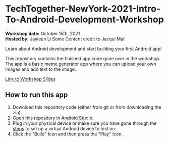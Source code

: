 # TechTogether-NewYork-2021-Intro-To-Android-Development-Workshop

**Workshop date:** October 15th, 2021  
**Hosted by:** Jayleen Li
Some Content credit to Jacqui Mai!

Learn about Android development and start building your first Android app! 

This repository contains the finished app code gone over in the workshop. The app is a basic meme generator app where you can upload your own images and add text to the image.

[Link to Workshop Slides](https://docs.google.com/presentation/d/1kgFYsTQTAg0ejdKQ81HKr4ETxhxHOTdShhkosxoFxwk/edit?usp=sharing)  

## How to run this app
1. Download this repository code (either from git or from downloading the zip).
2. Open this repository in Android Studio.
3. Plug in your physical device or make sure you have gone through the [steps](https://developer.android.com/studio/run/managing-avds) to set up a virtual Android device to test on.
4. Click the "Build" Icon and then press the "Play" Icon.
